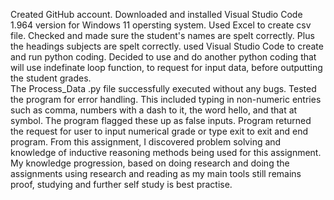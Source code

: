 Created GitHub account.
Downloaded and installed Visual Studio Code 1.964 version for Windows 11 opersting system. 
Used Excel to create csv file. 
Checked and made sure the student's names are spelt correctly.  Plus the headings subjects are spelt correctly.
used Visual Studio Code to create and run python coding.
Decided to use and do another python coding that will use indefinate loop function, to request for input data, before outputting the student grades.  
The Process_Data .py file successfully executed without any bugs.  Tested the program for error handling.  This included typing in non-numeric entries such as comma, numbers with a dash to it, the word hello, and that at symbol.  The program flagged these up as false inputs.  Program returned the request for user to input numerical grade or type exit to exit and end program. 
From this assignment, I discovered problem solving and knowledge of inductive reasoning methods being used for this assignment.  
My knowledge progression, based on doing research and doing the assignments using research and reading as my main tools still remains proof, studying and further self study is best practise.
